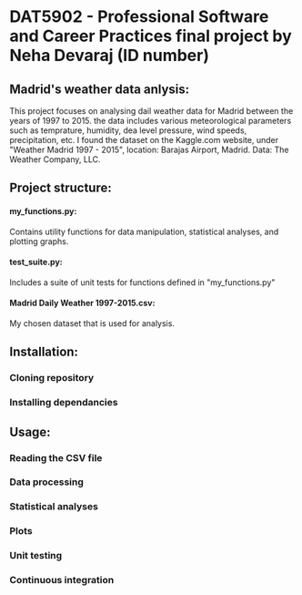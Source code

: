 # DAT5902 - Professional Software and Career Practices final project by Neha Devaraj (ID number)


## Madrid's weather data anlysis:

This project focuses on analysing dail weather data for Madrid between the years of 1997 to 2015. the data includes various meteorological parameters such as temprature, humidity, dea level pressure, wind speeds, precipitation, etc. I found the dataset on the Kaggle.com website, under "Weather Madrid 1997 - 2015", location: Barajas Airport, Madrid. Data: The Weather Company, LLC.


## Project structure:

#### my_functions.py:
Contains utility functions for data manipulation, statistical analyses, and plotting graphs.


#### test_suite.py:
Includes a suite of unit tests for functions defined in "my_functions.py"


#### Madrid Daily Weather 1997-2015.csv:
My chosen dataset that is used for analysis. 


## Installation:
### Cloning repository
### Installing dependancies

## Usage:
### Reading the CSV file
### Data processing
### Statistical analyses
### Plots
### Unit testing
### Continuous integration



